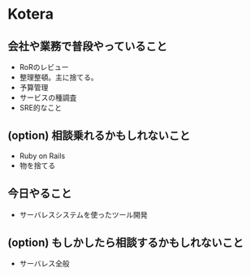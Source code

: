 # Kotera

## 会社や業務で普段やっていること

- RoRのレビュー
- 整理整頓。主に捨てる。
- 予算管理
- サービスの種調査
- SRE的なこと

## (option) 相談乗れるかもしれないこと

- Ruby on Rails
- 物を捨てる

## 今日やること

- サーバレスシステムを使ったツール開発

## (option) もしかしたら相談するかもしれないこと
 
- サーバレス全般
